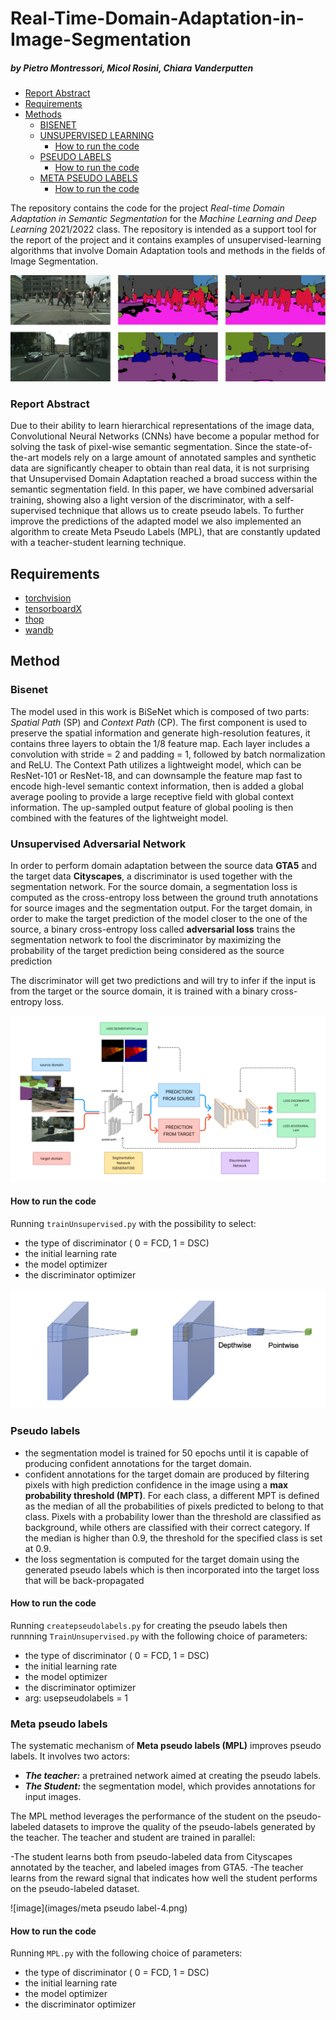 # Real-Time-Domain-Adaptation-in-Image-Segmentation
##### by Pietro Montressori, Micol Rosini, Chiara Vanderputten

- [Report Abstract](#report-abstract)
- [Requirements](#requirements)
- [Methods](#methods)
	- [BISENET](#bisenet)
	- [UNSUPERVISED LEARNING](#unsupervised-adversarial-network)
		- [How to run the code](#how-to-run-the-code-1)
	- [PSEUDO LABELS](#pseudo-labels)
		- [How to run the code](#how-to-run-the-code-2)
  	- [META PSEUDO LABELS](#meta-pseudo-labels)
		- [How to run the code](#how-to-run-the-code-3)

The repository contains the code for the project *Real-time Domain Adaptation in Semantic Segmentation* for the *Machine Learning and Deep Learning* 2021/2022 class. The repository is intended as a support tool for the report of the project and it contains examples of unsupervised-learning algorithms that involve Domain Adaptation tools and methods in the fields of Image Segmentation. 

![image](images/immagineIntro.jpg)

### Report Abstract

Due to their ability to learn hierarchical representations of the image data, Convolutional Neural Networks (CNNs) have become a popular method for solving the task of pixel-wise semantic segmentation.
Since the state-of-the-art models rely on a large amount of annotated samples and synthetic data are significantly cheaper to obtain than real data, it is not surprising that Unsupervised Domain Adaptation reached a broad success within the semantic segmentation field.
In this paper, we have combined adversarial training, showing also a light version of the discriminator, with a self-supervised technique that allows us to create pseudo labels. To further improve the predictions of the adapted model we also implemented an algorithm to create Meta Pseudo Labels (MPL), that are constantly updated with a teacher-student learning technique.

## Requirements

- [torchvision](https://pytorch.org/vision/stable/index.html)
- [tensorboardX](https://github.com/lanpa/tensorboardX)
- [thop](https://pypi.org/project/thop/)
- [wandb](https://wandb.ai/site)

## Method

### Bisenet
The model used in this work is BiSeNet which is composed of two parts: *Spatial Path* (SP) and *Context Path* (CP). The first component is used to preserve the spatial information and generate high-resolution features, it contains three layers to obtain the 1/8 feature map. Each layer includes a convolution with stride = 2 and padding = 1, followed by batch normalization and ReLU. The Context Path utilizes a lightweight model, which can be ResNet-101 or ResNet-18, and can downsample the feature map fast to encode high-level semantic context information, then is added a global average pooling to provide a large receptive field with global context information. The up-sampled output feature of global pooling is then combined with the features of the lightweight model.

### Unsupervised Adversarial Network

In order to perform domain adaptation between the source data **GTA5** and the target data **Cityscapes**, a discriminator is used together with the segmentation network.
For the source domain, a segmentation loss is computed as the cross-entropy loss between the ground truth annotations for source images and the segmentation output.
For the target domain, in order to make the target prediction of the model closer to the one of the source, a  binary cross-entropy loss called **adversarial loss** trains the segmentation network to fool the discriminator by maximizing the probability of the target prediction being considered as the source prediction

The discriminator will get two predictions and will try to infer if the input is from the target or the source domain, it is trained with a binary cross-entropy loss.

![image](images/uan.png)

#### How to run the code

Running `trainUnsupervised.py` with the possibility to select:

- the type of discriminator ( 0 = FCD, 1 = DSC)
- the initial learning rate
- the model optimizer
- the discriminator optimizer

![image](images/depthwise.png)

### Pseudo labels

- the segmentation model is trained for 50 epochs until it is capable of producing confident annotations for the target domain.
- confident annotations for the target domain are produced by filtering pixels with high prediction confidence in the image using a **max probability threshold (MPT)**. For each class, a different MPT is defined as the median of all the probabilities of pixels predicted to belong to that class. Pixels with a probability lower than the threshold are classified as background, while others are classified with their correct category. If the median is higher than 0.9, the threshold for the specified class is set at 0.9.
- the loss segmentation is computed for the target domain using the generated pseudo labels which is then incorporated into the target loss that will be back-propagated

#### How to run the code

Running `createpseudolabels.py` for creating the pseudo labels then runnning `TrainUnsupervised.py` with the following choice of parameters:

- the type of discriminator ( 0 = FCD, 1 = DSC)
- the initial learning rate
- the model optimizer  
- the discriminator optimizer 
- arg: usepseudolabels = 1

### Meta pseudo labels

The systematic mechanism of **Meta pseudo labels (MPL)** improves pseudo labels.
It involves two actors:
- ***The teacher:*** a pretrained network aimed at creating the pseudo labels.
- ***The Student:*** the segmentation model, which provides annotations for input images.

The MPL method leverages the performance of the student on the pseudo-labeled datasets to improve the quality of the pseudo-labels generated by the teacher.
The teacher and student are trained in parallel:

-The student learns both from pseudo-labeled data from Cityscapes annotated by the teacher, and labeled images from GTA5.
-The teacher learns from the reward signal that indicates how well the student performs on the pseudo-labeled dataset.

![image](images/meta pseudo label-4.png)

#### How to run the code

Running `MPL.py` with the following choice of parameters:

- the type of discriminator ( 0 = FCD, 1 = DSC)
- the initial learning rate
- the model optimizer  
- the discriminator optimizer
